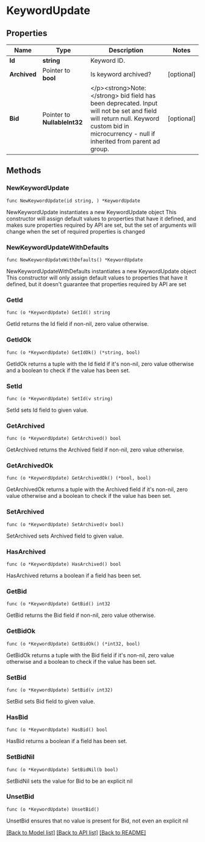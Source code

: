 # KeywordUpdate

## Properties

Name | Type | Description | Notes
------------ | ------------- | ------------- | -------------
**Id** | **string** | Keyword ID. | 
**Archived** | Pointer to **bool** | Is keyword archived? | [optional] 
**Bid** | Pointer to **NullableInt32** | &lt;/p&gt;&lt;strong&gt;Note:&lt;/strong&gt; bid field has been deprecated. Input will not be set and field will return null. Keyword custom bid in microcurrency - null if inherited from parent ad group. | [optional] 

## Methods

### NewKeywordUpdate

`func NewKeywordUpdate(id string, ) *KeywordUpdate`

NewKeywordUpdate instantiates a new KeywordUpdate object
This constructor will assign default values to properties that have it defined,
and makes sure properties required by API are set, but the set of arguments
will change when the set of required properties is changed

### NewKeywordUpdateWithDefaults

`func NewKeywordUpdateWithDefaults() *KeywordUpdate`

NewKeywordUpdateWithDefaults instantiates a new KeywordUpdate object
This constructor will only assign default values to properties that have it defined,
but it doesn't guarantee that properties required by API are set

### GetId

`func (o *KeywordUpdate) GetId() string`

GetId returns the Id field if non-nil, zero value otherwise.

### GetIdOk

`func (o *KeywordUpdate) GetIdOk() (*string, bool)`

GetIdOk returns a tuple with the Id field if it's non-nil, zero value otherwise
and a boolean to check if the value has been set.

### SetId

`func (o *KeywordUpdate) SetId(v string)`

SetId sets Id field to given value.


### GetArchived

`func (o *KeywordUpdate) GetArchived() bool`

GetArchived returns the Archived field if non-nil, zero value otherwise.

### GetArchivedOk

`func (o *KeywordUpdate) GetArchivedOk() (*bool, bool)`

GetArchivedOk returns a tuple with the Archived field if it's non-nil, zero value otherwise
and a boolean to check if the value has been set.

### SetArchived

`func (o *KeywordUpdate) SetArchived(v bool)`

SetArchived sets Archived field to given value.

### HasArchived

`func (o *KeywordUpdate) HasArchived() bool`

HasArchived returns a boolean if a field has been set.

### GetBid

`func (o *KeywordUpdate) GetBid() int32`

GetBid returns the Bid field if non-nil, zero value otherwise.

### GetBidOk

`func (o *KeywordUpdate) GetBidOk() (*int32, bool)`

GetBidOk returns a tuple with the Bid field if it's non-nil, zero value otherwise
and a boolean to check if the value has been set.

### SetBid

`func (o *KeywordUpdate) SetBid(v int32)`

SetBid sets Bid field to given value.

### HasBid

`func (o *KeywordUpdate) HasBid() bool`

HasBid returns a boolean if a field has been set.

### SetBidNil

`func (o *KeywordUpdate) SetBidNil(b bool)`

 SetBidNil sets the value for Bid to be an explicit nil

### UnsetBid
`func (o *KeywordUpdate) UnsetBid()`

UnsetBid ensures that no value is present for Bid, not even an explicit nil

[[Back to Model list]](../README.md#documentation-for-models) [[Back to API list]](../README.md#documentation-for-api-endpoints) [[Back to README]](../README.md)


